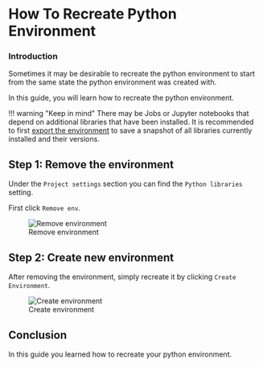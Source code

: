 # How To Recreate Python Environment

### Introduction

Sometimes it may be desirable to recreate the python environment to start from the same state the python environment was created with.

In this guide, you will learn how to recreate the python environment.

!!! warning "Keep in mind"
    There may be Jobs or Jupyter notebooks that depend on additional libraries that have been installed. It is recommended to first [export the environment](python_env_export.md) to save a snapshot of all libraries currently installed and their versions.

## Step 1: Remove the environment

Under the `Project settings` section you can find the `Python libraries` setting.

First click `Remove env`.

<p align="center">
  <figure>
    <img src="../../../../assets/images/guides/python/remove_env.png" alt="Remove environment">
    <figcaption>Remove environment</figcaption>
  </figure>
</p>

## Step 2: Create new environment

After removing the environment, simply recreate it by clicking `Create Environment`.

<p align="center">
  <figure>
    <img src="../../../../assets/images/guides/python/create_env.png" alt="Create environment">
    <figcaption>Create environment</figcaption>
  </figure>
</p>

## Conclusion

In this guide you learned how to recreate your python environment.